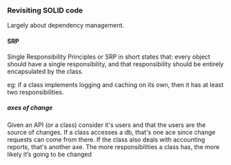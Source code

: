 ﻿### Revisiting SOLID code

Largely about dependency management.

#### SRP

Single Responsibility Principles or SRP in short states that: every object should have a single responsibility, and that responsibility should be entirely encapsulated by the class.

eg:  if a class implements logging and caching on its own, then it has at least two responsibilities. 


##### axes of change

Given an API (or a class) consider it's users and that the users are the source of changes. 
If a class accesses a db, that's one ace since change requests can come from there.
If the class also deals with accounting reports, that's another axe.
The more responsibilities a class has, the more likely it’s going to be changed